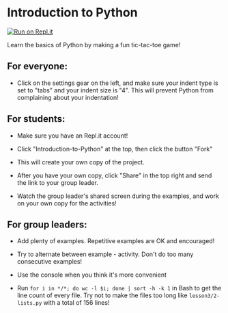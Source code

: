 # Introduction to Python

[![Run on Repl.it](https://repl.it/badge/github/Ta180m/Python-Resources)](https://repl.it/github/Ta180m/Python-Resources)

Learn the basics of Python by making a fun tic-tac-toe game!


## For everyone:

 - Click on the settings gear on the left, and make sure your indent type is set to "tabs" and your indent size is "4". This will prevent Python from complaining about your indentation!


## For students:

 - Make sure you have an Repl.it account!

 - Click "Introduction-to-Python" at the top, then click the button "Fork"
 
 - This will create your own copy of the project.
 
 - After you have your own copy, click "Share" in the top right and send the link to your group leader.

 - Watch the group leader's shared screen during the examples, and work on your own copy for the activities!


## For group leaders:

 - Add plenty of examples. Repetitive examples are OK and encouraged!

 - Try to alternate between example - activity. Don't do too many consecutive examples!

 - Use the console when you think it's more convenient

 - Run `for i in */*; do wc -l $i; done | sort -h -k 1` in Bash to get the line count of every file. Try not to make the files too long like `lesson3/2-lists.py` with a total of 156 lines!
 
